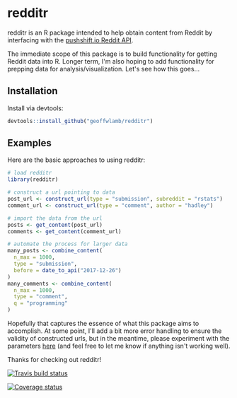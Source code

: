 # redditr
redditr is an R package intended to help obtain content from Reddit by interfacing with the <a href = "https://github.com/pushshift/api"> pushshift.io Reddit API</a>.

The immediate scope of this package is to build functionality for getting Reddit data into R. Longer term, I'm also hoping to add functionality for prepping data for analysis/visualization. Let's see how this goes...

## Installation
Install via devtools:
``` r
devtools::install_github("geoffwlamb/redditr")
```
## Examples
Here are the basic approaches to using redditr:
``` r
# load redditr
library(redditr)

# construct a url pointing to data
post_url <- construct_url(type = "submission", subreddit = "rstats")
comment_url <- construct_url(type = "comment", author = "hadley")

# import the data from the url
posts <- get_content(post_url)
comments <- get_content(comment_url)

# automate the process for larger data
many_posts <- combine_content(
  n_max = 1000, 
  type = "submission", 
  before = date_to_api("2017-12-26")
)
many_comments <- combine_content(
  n_max = 1000, 
  type = "comment", 
  q = "programming"
)
```

Hopefully that captures the essence of what this package aims to accomplish. At some point, I'll add a bit more error handling to ensure the validity of constructed urls, but in the meantime, please experiment with the parameters <a href = "https://github.com/pushshift/api#search-parameters-for-comments"> here</a> (and feel free to let me know if anything isn't working well).

Thanks for checking out redditr!


[![Travis build status](https://travis-ci.org/geoffwlamb/redditr.svg?branch=master)](https://travis-ci.org/geoffwlamb/redditr)

[![Coverage status](https://codecov.io/gh/geoffwlamb/redditr/branch/master/graph/badge.svg)](https://codecov.io/github/geoffwlamb/redditr?branch=master)

